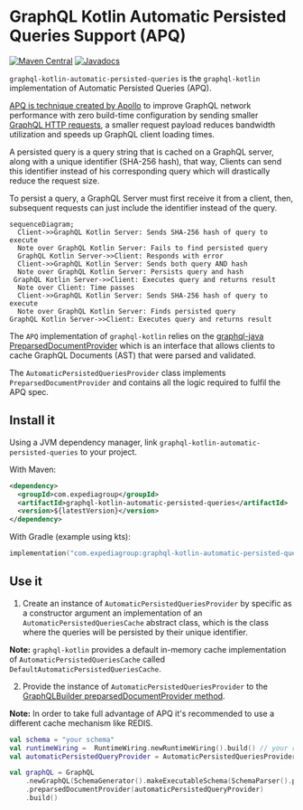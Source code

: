 # GraphQL Kotlin Automatic Persisted Queries Support (APQ)
[![Maven Central](https://img.shields.io/maven-central/v/com.expediagroup/graphql-kotlin-automatic-persisted-queries.svg?label=Maven%20Central)](https://search.maven.org/search?q=g:%22com.expediagroup%22%20AND%20a:%22graphql-kotlin-automatic-persisted-queries%22)
[![Javadocs](https://img.shields.io/maven-central/v/com.expediagroup/graphql-kotlin-automatic-persisted-queries.svg?label=javadoc&colorB=brightgreen)](https://www.javadoc.io/doc/com.expediagroup/graphql-kotlin-automatic-persisted-queries)

`graphql-kotlin-automatic-persisted-queries` is the `graphql-kotlin` implementation of Automatic Persisted Queries (APQ).

[APQ is technique created by Apollo](https://www.apollographql.com/docs/apollo-server/performance/apq/) to improve
GraphQL network performance with zero build-time configuration by sending smaller [GraphQL HTTP requests](https://github.com/graphql/graphql-over-http/blob/main/spec/GraphQLOverHTTP.md),
a smaller request payload reduces bandwidth utilization and speeds up GraphQL client loading times.

A persisted query is a query string that is cached on a GraphQL server, along with a unique identifier (SHA-256 hash), that way,
Clients can send this identifier instead of his corresponding query which will drastically reduce the request size.

To persist a query, a GraphQL Server must first receive it from a client, then, subsequent requests can just include the identifier
instead of the query.

```mermaid
sequenceDiagram;
  Client->>GraphQL Kotlin Server: Sends SHA-256 hash of query to execute
  Note over GraphQL Kotlin Server: Fails to find persisted query
  GraphQL Kotlin Server->>Client: Responds with error
  Client->>GraphQL Kotlin Server: Sends both query AND hash
  Note over GraphQL Kotlin Server: Persists query and hash
 GraphQL Kotlin Server->>Client: Executes query and returns result
  Note over Client: Time passes
  Client->>GraphQL Kotlin Server: Sends SHA-256 hash of query to execute
  Note over GraphQL Kotlin Server: Finds persisted query
GraphQL Kotlin Server->>Client: Executes query and returns result
```

The `APQ` implementation of `graphql-kotlin` relies on the [graphql-java PreparsedDocumentProvider](https://github.com/graphql-java/graphql-java/blob/master/src/main/java/graphql/execution/preparsed/PreparsedDocumentProvider.java)
which is an interface that allows clients to cache GraphQL Documents (AST) that were parsed and validated.

The `AutomaticPersistedQueriesProvider` class implements `PreparsedDocumentProvider` and contains all the logic required to fulfil the APQ spec.

## Install it

Using a JVM dependency manager, link `graphql-kotlin-automatic-persisted-queries` to your project.

With Maven:

```xml
<dependency>
  <groupId>com.expediagroup</groupId>
  <artifactId>graphql-kotlin-automatic-persisted-queries</artifactId>
  <version>${latestVersion}</version>
</dependency>
```

With Gradle (example using kts):

```kotlin
implementation("com.expediagroup:graphql-kotlin-automatic-persisted-queries:$latestVersion")
```

## Use it

1. Create an instance of `AutomaticPersistedQueriesProvider` by specific as a constructor argument an implementation of an
`AutomaticPersistedQueriesCache` abstract class, which is the class where the queries will be persisted by their unique identifier.

**Note:** `graphql-kotlin` provides a default in-memory cache implementation of `AutomaticPersistedQueriesCache` called `DefaultAutomaticPersistedQueriesCache`.

2. Provide the instance of `AutomaticPersistedQueriesProvider` to the [GraphQLBuilder preparsedDocumentProvider method](https://github.com/graphql-java/graphql-java/blob/master/src/main/java/graphql/GraphQL.java#L261).

**Note:** In order to take full advantage of APQ it's recommended to use a different cache mechanism like REDIS.

```kotlin
val schema = "your schema"
val runtimeWiring =  RuntimeWiring.newRuntimeWiring().build() // your runtime wiring
val automaticPersistedQueryProvider = AutomaticPersistedQueriesProvider(DefaultAutomaticPersistedQueriesCache())

val graphQL = GraphQL
    .newGraphQL(SchemaGenerator().makeExecutableSchema(SchemaParser().parse(schema), runtimeWiring))
    .preparsedDocumentProvider(automaticPersistedQueryProvider)
    .build()
```
